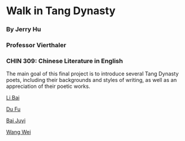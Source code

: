 # Walk in Tang Dynasty
### By Jerry Hu
### Professor Vierthaler
### CHIN 309: Chinese Literature in English

The main goal of this final project is to introduce several Tang Dynasty poets, including their backgrounds and styles of writing, as well as an appreciation of their poetic works.

[Li Bai](libai.md)

[Du Fu](dufu.md)

[Bai Juyi](baijy.md)

[Wang Wei](ww.md)
